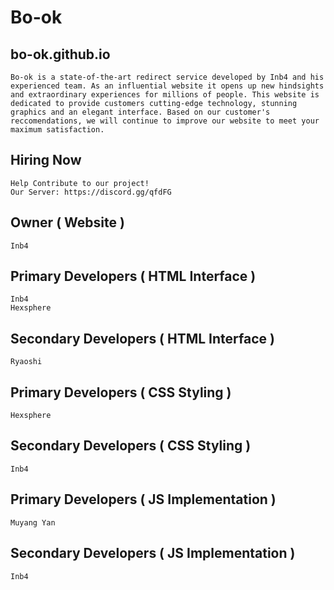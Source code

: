 # Bo-ok
## bo-ok.github.io
```
Bo-ok is a state-of-the-art redirect service developed by Inb4 and his experienced team. As an influential website it opens up new hindsights and extraordinary experiences for millions of people. This website is dedicated to provide customers cutting-edge technology, stunning graphics and an elegant interface. Based on our customer's reccomendations, we will continue to improve our website to meet your maximum satisfaction.
```
## Hiring Now
```
Help Contribute to our project! 
Our Server: https://discord.gg/qfdFG
```
## Owner ( Website )
```
Inb4
```
## Primary Developers ( HTML Interface )
```
Inb4
Hexsphere
```
## Secondary Developers ( HTML Interface )
```
Ryaoshi
```
## Primary Developers ( CSS Styling )
```
Hexsphere
```
## Secondary Developers ( CSS Styling )
```
Inb4
```

## Primary Developers ( JS Implementation )
```
Muyang Yan
```
## Secondary Developers ( JS Implementation )
```
Inb4
```

